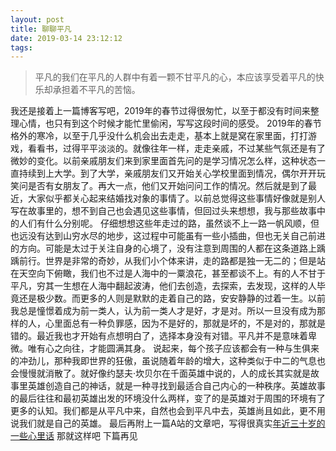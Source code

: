 ```yaml
---
layout: post
title: 聊聊平凡
date: 2019-03-14 23:12:12
tags:
---
```


>平凡的我们在平凡的人群中有着一颗不甘平凡的心，本应该享受着平凡的快乐却承担着不平凡的苦恼。

<!--more-->
我还是接着上一篇博客写吧，2019年的春节过得很匆忙，以至于都没有时间来整理心情，也只有到这个时候才能忙里偷闲，写写这段时间的感受。
2019年的春节格外的寒冷，以至于几乎没什么机会出去走走，基本上就是窝在家里面，打打游戏，看看书，过得平平淡淡的。就像往年一样，走走亲戚，不过某些气氛还是有了微妙的变化。以前亲戚朋友们来到家里面首先问的是学习情况怎么样，这种状态一直持续到上大学。到了大学，亲戚朋友们又开始关心学校里面到情况，偶尔开开玩笑问是否有女朋友了。再大一点，他们又开始问问工作的情况。然后就是到了最近，大家似乎都关心起来结婚找对象的事情了。以前总觉得这些事情好像就是别人写在故事里的，想不到自己也会遇见这些事情，但回过头来想想，我与那些故事中的人们有什么分别呢。
仔细想想这些年走过的路，虽然谈不上一路一帆风顺，但也远没有达到山穷水尽的地步，这过程中可能虽有一些小插曲，但也无关自己前进的方向。可能是太过于关注自身的心境了，没有注意到周围的人都在这条道路上踽踽前行。世界是非常的奇妙，从我们小个体来讲，走的路都是独一无二的；但是站在天空向下俯瞰，我们也不过是人海中的一粟浪花，甚至都谈不上。有的人不甘于平凡，穷其一生想在人海中翻起波涛，他们去创造，去探索，去发现，这样的人毕竟还是极少数。而更多的人则是默默的走着自己的路，安安静静的过着一生。以前我总是憧憬着成为前一类人，认为前一类人才是好，才是对。所以一旦没有成为那样的人，心里面总有一种负罪感，因为不是好的，那就是坏的，不是对的，那就是错的。最近我也才开始有点想明白了，选择本身没有对错。平凡并不是意味着卑微。唯有心之向往，才能圆满其身。
说起来，每个孩子应该都会有一种与生俱来的冲劲儿，那种我即世界的狂傲，虽说随着年龄的增大，这种类似于中二的气息也会慢慢就消散了。就好像约瑟夫·坎贝尔在千面英雄中说的，人的成长其实就是故事里英雄创造自己的神话，就是一种寻找到最适合自己内心的一种秩序。英雄故事的最后往往和最初英雄出发的环境没什么两样，变了的是英雄对于周围的环境有了更多的认知。我们都是从平凡中来，自然也会到平凡中去，英雄尚且如此，更不用说我们就是自己的英雄。
最后再附上一篇A站的文章吧，写得很真实[年近三十岁的一些心里话](http://m.acfun.cn/v/?ac=4975956&from=singlemessage&isappinstalled=0)
那就这样吧
下篇再见
